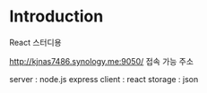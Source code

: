 # Introduction 

React 스터디용


http://kjnas7486.synology.me:9050/
접속 가능 주소


server : node.js express
client : react
storage : json

